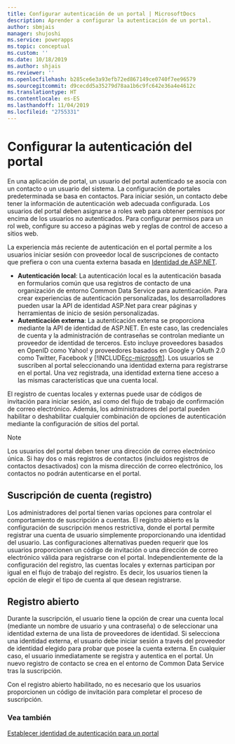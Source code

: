 ```yaml
---
title: Configurar autenticación de un portal | MicrosoftDocs
description: Aprender a configurar la autenticación de un portal.
author: sbmjais
manager: shujoshi
ms.service: powerapps
ms.topic: conceptual
ms.custom: ''
ms.date: 10/18/2019
ms.author: shjais
ms.reviewer: ''
ms.openlocfilehash: b285ce6e3a93efb72ed867149ce0740f7ee96579
ms.sourcegitcommit: d9cecdd5a35279d78aa1b6c9fc642e36a4e4612c
ms.translationtype: HT
ms.contentlocale: es-ES
ms.lasthandoff: 11/04/2019
ms.locfileid: "2755331"
---
```

# <a name="configure-portal-authentication"></a>Configurar la autenticación del portal

En una aplicación de portal, un usuario del portal autenticado se asocia con un contacto o un usuario del sistema. La configuración de portales predeterminada se basa en contactos. Para iniciar sesión, un contacto debe tener la información de autenticación web adecuada configurada. Los usuarios del portal deben asignarse a roles web para obtener permisos por encima de los usuarios no autenticados. Para configurar permisos para un rol web, configure su acceso a páginas web y reglas de control de acceso a sitios web.

La experiencia más reciente de autenticación en el portal permite a los usuarios iniciar sesión con proveedor local de suscripciones de contacto que prefiera o con una cuenta externa basada en [Identidad de ASP.NET](https://www.asp.net/identity).   

- **Autenticación local**: La autenticación local es la autenticación basada en formularios común que usa registros de contacto de una organización de entorno Common Data Service para autenticación. Para crear experiencias de autenticación personalizadas, los desarrolladores pueden usar la API de identidad ASP.Net para crear páginas y herramientas de inicio de sesión personalizadas.
- **Autenticación externa**: La autenticación externa se proporciona mediante la API de identidad de ASP.NET. En este caso, las credenciales de cuenta y la administración de contraseñas se controlan mediante un proveedor de identidad de terceros. Esto incluye proveedores basados en OpenID como Yahoo! y proveedores basados en Google y OAuth 2.0 como Twitter, Facebook y [!INCLUDE[cc-microsoft](../../../includes/cc-microsoft.md)]. Los usuarios se suscriben al portal seleccionando una identidad externa para registrarse en el portal. Una vez registrada, una identidad externa tiene acceso a las mismas características que una cuenta local. 

El registro de cuentas locales y externas puede usar de códigos de invitación para iniciar sesión, así como del flujo de trabajo de confirmación de correo electrónico. Además, los administradores del portal pueden habilitar o deshabilitar cualquier combinación de opciones de autenticación mediante la configuración de sitios del portal.

> [!NOTE]
> Los usuarios del portal deben tener una dirección de correo electrónico única. Si hay dos o más registros de contactos (incluidos registros de contactos desactivados) con la misma dirección de correo electrónico, los contactos no podrán autenticarse en el portal.

## <a name="account-sign-up-registration"></a>Suscripción de cuenta (registro)

Los administradores del portal tienen varias opciones para controlar el comportamiento de suscripción a cuentas. El registro abierto es la configuración de suscripción menos restrictiva, donde el portal permite registrar una cuenta de usuario simplemente proporcionando una identidad del usuario. Las configuraciones alternativas pueden requerir que los usuarios proporcionen un código de invitación o una dirección de correo electrónico válida para registrarse con el portal. Independientemente de la configuración del registro, las cuentas locales y externas participan por igual en el flujo de trabajo del registro. Es decir, los usuarios tienen la opción de elegir el tipo de cuenta al que desean registrarse.

## <a name="open-registration"></a>Registro abierto

Durante la suscripción, el usuario tiene la opción de crear una cuenta local (mediante un nombre de usuario y una contraseña) o de seleccionar una identidad externa de una lista de proveedores de identidad. Si selecciona una identidad externa, el usuario debe iniciar sesión a través del proveedor de identidad elegido para probar que posee la cuenta externa. En cualquier caso, el usuario inmediatamente se registra y autentica en el portal. Un nuevo registro de contacto se crea en el entorno de Common Data Service tras la suscripción.

Con el registro abierto habilitado, no es necesario que los usuarios proporcionen un código de invitación para completar el proceso de suscripción.

### <a name="see-also"></a>Vea también

[Establecer identidad de autenticación para un portal](set-authentication-identity.md)  
